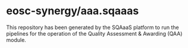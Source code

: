 <!--
SPDX-FileCopyrightText: Copyright contributors to the Software Quality Assurance as a Service (SQAaaS) project <sqaaas@ibergrid.eu>

SPDX-License-Identifier: GPL-3.0-only
-->

# eosc-synergy/aaa.sqaaas
This repository has been generated by the SQAaaS platform to run the pipelines
for the operation of the
Quality Assessment & Awarding (QAA)
module.